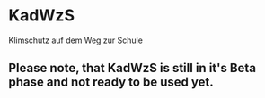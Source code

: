 # KadWzS
Klimschutz auf dem Weg zur Schule

## Please note, that KadWzS is still in it's Beta phase and not ready to be used yet.
